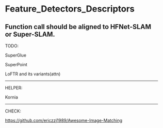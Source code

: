 # Feature_Detectors_Descriptors
Function call should be aligned to HFNet-SLAM or Super-SLAM.
---------------------------------------------------
TODO:

SuperGlue

SuperPoint

LoFTR and its variants(attn)

----------------------------------------------------

HELPER:

Kornia

----------------------------------------------------

CHECK:

https://github.com/ericzzj1989/Awesome-Image-Matching
